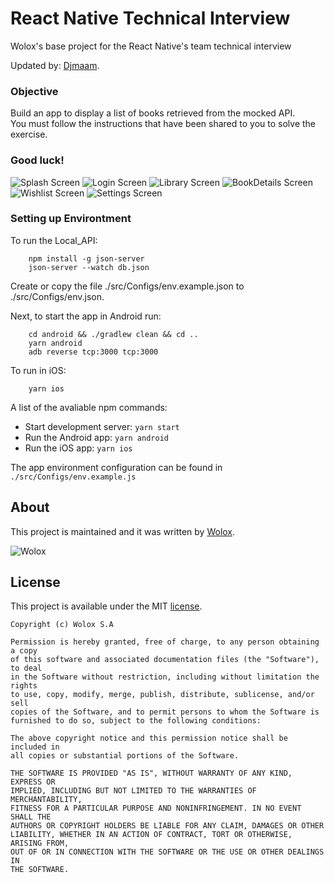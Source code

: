 # React Native Technical Interview

Wolox's base project for the React Native's team technical interview

Updated by: [Djmaam](https://marcosarrieta.dev).

### Objective

Build an app to display a list of books retrieved from the mocked API.  
You must follow the instructions that have been shared to you to solve the exercise.

### Good luck!

![Splash Screen](./src/Assets/WBooks/Splash.jpg) ![Login Screen](./src/Assets/WBooks/Login.jpg)
![Library Screen](./src/Assets/WBooks/Library.jpg) ![BookDetails Screen](./src/Assets/WBooks/Book-Details.jpg)
![Wishlist Screen](./src/Assets/WBooks/Wishlist.jpg) ![Settings Screen](./src/Assets/WBooks/Settings.jpg)

### Setting up Environtment

To run the Local_API:

```shell
    npm install -g json-server
    json-server --watch db.json
```

Create or copy the file ./src/Configs/env.example.json to ./src/Configs/env.json.

Next, to start the app in Android run:

```shell
    cd android && ./gradlew clean && cd ..
    yarn android
    adb reverse tcp:3000 tcp:3000
```

To run in iOS:

```shell
    yarn ios
```

A list of the avaliable npm commands:

- Start development server: `yarn start`
- Run the Android app: `yarn android`
- Run the iOS app: `yarn ios`

The app environment configuration can be found in `./src/Configs/env.example.js`

## <a name="topic-about"></a> About

This project is maintained and it was written by [Wolox](http://www.wolox.com.ar).

![Wolox](https://raw.githubusercontent.com/Wolox/press-kit/master/logos/logo_banner.png)

## <a name="topic-license"></a> License

This project is available under the MIT [license](https://raw.githubusercontent.com/Wolox/wolmo-core-android/master/LICENSE.md).

    Copyright (c) Wolox S.A

    Permission is hereby granted, free of charge, to any person obtaining a copy
    of this software and associated documentation files (the "Software"), to deal
    in the Software without restriction, including without limitation the rights
    to use, copy, modify, merge, publish, distribute, sublicense, and/or sell
    copies of the Software, and to permit persons to whom the Software is
    furnished to do so, subject to the following conditions:

    The above copyright notice and this permission notice shall be included in
    all copies or substantial portions of the Software.

    THE SOFTWARE IS PROVIDED "AS IS", WITHOUT WARRANTY OF ANY KIND, EXPRESS OR
    IMPLIED, INCLUDING BUT NOT LIMITED TO THE WARRANTIES OF MERCHANTABILITY,
    FITNESS FOR A PARTICULAR PURPOSE AND NONINFRINGEMENT. IN NO EVENT SHALL THE
    AUTHORS OR COPYRIGHT HOLDERS BE LIABLE FOR ANY CLAIM, DAMAGES OR OTHER
    LIABILITY, WHETHER IN AN ACTION OF CONTRACT, TORT OR OTHERWISE, ARISING FROM,
    OUT OF OR IN CONNECTION WITH THE SOFTWARE OR THE USE OR OTHER DEALINGS IN
    THE SOFTWARE.
